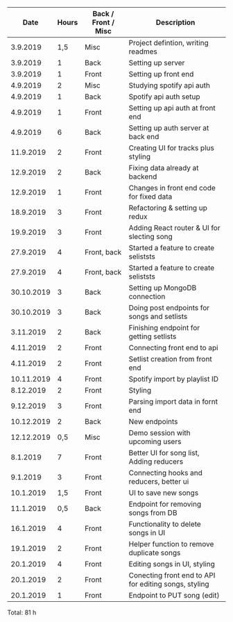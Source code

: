 | Date       | Hours | Back / Front / Misc | Description                                           |
| ---------- | ----- | ------------------- | ----------------------------------------------------- |
| 3.9.2019   | 1,5   | Misc                | Project defintion, writing readmes                    |
| 3.9.2019   | 1     | Back                | Setting up server                                     |
| 3.9.2019   | 1     | Front               | Setting up front end                                  |
| 4.9.2019   | 2     | Misc                | Studying spotify api auth                             |
| 4.9.2019   | 1     | Back                | Spotify api auth setup                                |
| 4.9.2019   | 1     | Front               | Setting up api auth at front end                      |
| 4.9.2019   | 6     | Back                | Setting up auth server at back end                    |
| 11.9.2019  | 2     | Front               | Creating UI for tracks plus styling                   |
| 12.9.2019  | 2     | Back                | Fixing data already at backend                        |
| 12.9.2019  | 1     | Front               | Changes in front end code for fixed data              |
| 18.9.2019  | 3     | Front               | Refactoring & setting up redux                        |
| 19.9.2019  | 3     | Front               | Adding React router & UI for slecting song            |
| 27.9.2019  | 4     | Front, back         | Started a feature to create seliststs                 |
| 27.9.2019  | 4     | Front, back         | Started a feature to create seliststs                 |
| 30.10.2019 | 3     | Back                | Setting up MongoDB connection                         |
| 30.10.2019 | 3     | Back                | Doing post endpoints for songs and setlists           |
| 3.11.2019  | 2     | Back                | Finishing endpoint for getting setlists               |
| 4.11.2019  | 2     | Front               | Connecting front end to api                           |
| 4.11.2019  | 2     | Front               | Setlist creation from front end                       |
| 10.11.2019 | 4     | Front               | Spotify import by playlist ID                         |
| 8.12.2019  | 2     | Front               | Styling                                               |
| 9.12.2019  | 3     | Front               | Parsing import data in fornt end                      |
| 10.12.2019 | 2     | Back                | New endpoints                                         |
| 12.12.2019 | 0,5   | Misc                | Demo session with upcoming users                      |
| 8.1.2019   | 7     | Front               | Better UI for song list, Adding reducers              |
| 9.1.2019   | 3     | Front               | Connecting hooks and reducers, better ui              |
| 10.1.2019  | 1,5   | Front               | UI to save new songs                                  |
| 11.1.2019  | 0,5   | Back                | Endpoint for removing songs from DB                   |
| 16.1.2019  | 4     | Front               | Functionality to delete songs in UI                   |
| 19.1.2019  | 2     | Front               | Helper function to remove duplicate songs             |
| 20.1.2019  | 4     | Front               | Editing songs in UI, styling                          |
| 20.1.2019  | 2     | Front               | Conecting front end to API for editing songs, styling |
| 20.1.2019  | 1     | Front               | Endpoint to PUT song (edit)                           |

Total: 81 h
